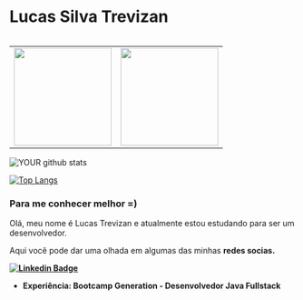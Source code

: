 # Lucas Silva Trevizan
<table align="left">
  <row>
    <td>
     <!-- Card -->
      <img height='172' src='https://github-readme-stats.vercel.app/api/top-langs/?username=LucasTrevizanBr&layout=compact&theme=dark'>
    </td>
    <td>
      <img height='172' src='https://github-readme-stats.vercel.app/api?username=LucasTrevizanBr&show_icons=true&theme=dark'>
    </td>
  </row>
</table> 

![YOUR github stats](https://github-readme-stats.vercel.app/api?username=LucasTrevizanbr&show_icons=true&theme=dark)

[![Top Langs](https://github-readme-stats.vercel.app/api/top-langs/?username=LucasTrevizanbr&show_icons=true&theme=dark&layout=compact)](https://www.linkedin.com/in/lucas-silva-trevizan-1191b51a7/)

### Para me conhecer melhor =)
<p>Olá, meu nome é Lucas Trevizan e atualmente estou estudando para ser um desenvolvedor.  <br>
<p>Aqui você pode dar uma olhada em algumas das minhas <strong>redes socias<strong>.
  
[![Linkedin Badge](https://img.shields.io/badge/linkedin-%230077B5.svg?&style=for-the-badge&logo=linkedin&logoColor=white&link=https://www.linkedin.com/in/lucas-silva-trevizan-1191b51a7/)](https://www.linkedin.com/in/lucas-silva-trevizan-1191b51a7/)
<ul>
<li>Experiência: Bootcamp Generation - Desenvolvedor Java Fullstack







